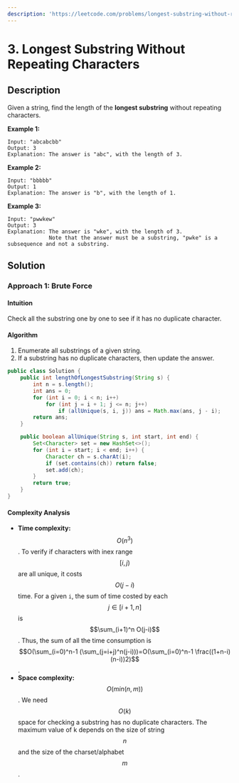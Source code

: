 ```yaml
---
description: 'https://leetcode.com/problems/longest-substring-without-repeating-characters/'
---
```


# 3. Longest Substring Without Repeating Characters

## Description

Given a string, find the length of the **longest substring** without repeating characters.

**Example 1:**

```text
Input: "abcabcbb"
Output: 3 
Explanation: The answer is "abc", with the length of 3.
```

**Example 2:**

```text
Input: "bbbbb"
Output: 1
Explanation: The answer is "b", with the length of 1.
```

**Example 3:**

```text
Input: "pwwkew"
Output: 3
Explanation: The answer is "wke", with the length of 3. 
             Note that the answer must be a substring, "pwke" is a subsequence and not a substring.
```

## Solution

### Approach 1: Brute Force

#### Intuition

Check all the substring one by one to see if it has no duplicate character.

#### Algorithm

1. Enumerate all substrings of a given string.
2. If a substring has no duplicate characters, then update the answer.

```java
public class Solution {
    public int lengthOfLongestSubstring(String s) {
        int n = s.length();
        int ans = 0;
        for (int i = 0; i < n; i++)
            for (int j = i + 1; j <= n; j++)
                if (allUnique(s, i, j)) ans = Math.max(ans, j - i);
        return ans;
    }

    public boolean allUnique(String s, int start, int end) {
        Set<Character> set = new HashSet<>();
        for (int i = start; i < end; i++) {
            Character ch = s.charAt(i);
            if (set.contains(ch)) return false;
            set.add(ch);
        }
        return true;
    }
}
```

#### Complexity Analysis
- **Time complexity:** $$O(n^3)$$.
  To verify if characters with inex range $$[i,j)$$ are all unique, it costs $$O(j-i)$$ time.
  For a given `i`, the sum of time costed by each $$j\in [i+1,n]$$ is $$\sum_(i+1)^n O(j-i)$$.
  Thus, the sum of all the time consumption is $$O(\sum_(i=0)^n-1 (\sum_(j=i+j)^n(j-i)))=O(\sum_(i=0)^n-1 \frac((1+n-i)(n-i))2)$$.
- **Space complexity:** $$O(min(n,m))$$. We need $$O(k)$$ space for checking a substring has no duplicate characters. The maximum value of k depends on the size of string $$n$$ and the size of the charset/alphabet $$m$$.

